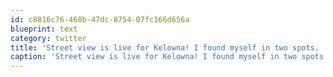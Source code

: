 ```yaml
---
id: c8816c76-468b-47dc-8754-07fc166d656a
blueprint: text
category: twitter
title: 'Street view is live for Kelowna! I found myself in two spots.  Where were you captured?'
caption: 'Street view is live for Kelowna! I found myself in two spots.  Where were you captured?'
---
```

